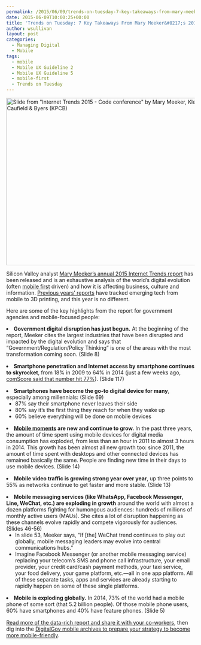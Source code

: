 ```yaml
---
permalink: /2015/06/09/trends-on-tuesday-7-key-takeaways-from-mary-meekers-2015-internet-trends-report/
date: 2015-06-09T10:00:25+00:00
title: 'Trends on Tuesday: 7 Key Takeaways From Mary Meeker&#8217;s 2015 Internet Trends Report'
author: wsullivan
layout: post
categories:
  - Managing Digital
  - Mobile
tags:
  - mobile
  - Mobile UX Guideline 2
  - Mobile UX Guideline 5
  - mobile-first
  - Trends on Tuesday
---
```


[<img class="aligncenter wp-image-279012 size-full" src="https://s3.amazonaws.com/sitesusa/wp-content/uploads/sites/212/2015/06/600-x-447-Government-Just-Beginning.jpg" alt="Slide from &quot;Internet Trends 2015 - Code conference&quot; by Mary Meeker, Kleiner Perkins Caufield & Byers (KPCB)" width="600" height="447" />](https://s3.amazonaws.com/sitesusa/wp-content/uploads/sites/212/2015/06/Government-Just-Beginning.jpg)

Silicon Valley analyst [Mary Meeker’s annual 2015 Internet Trends report](http://www.kpcb.com/internet-trends) has been released and is an exhaustive analysis of the world’s digital evolution (often [mobile first](https://www.digitalgov.gov/2013/09/30/mobile-first/) driven) and how it is affecting business, culture and information. [Previous years&#8217; reports](https://www.digitalgov.gov/2014/06/03/trends-on-tuesday-mary-meekers-2014-internet-trends/) have tracked emerging tech from mobile to 3D printing, and this year is no different.

Here are some of the key highlights from the report for government agencies and mobile-focused people:

<li style="margin-bottom: 15px">
  <strong>Government digital disruption has just begun.</strong> At the beginning of the report, Meeker cites the largest industries that have been disrupted and impacted by the digital evolution and says that “Government/Regulation/Policy Thinking” is one of the areas with the most transformation coming soon. (Slide 8)
</li>
<li style="margin-bottom: 15px">
  <strong>Smartphone penetration and Internet access by smartphone continues to skyrocket</strong>, from 18% in 2009 to 64% in 2014 (just a few weeks ago, <a href="https://www.digitalgov.gov/2015/05/26/trends-on-tuesday-186-3-million-people-own-smartphones-in-the-u-s/">comScore said that number hit 77%</a>). (Slide 117)
</li>
<li style="margin-bottom: 15px">
  <strong>Smartphones have become the go-to digital device for many</strong>, especially among millennials: (Slide 69) <ul>
    <li>
      87% say their smartphone never leaves their side
    </li>
    <li>
      80% say it’s the first thing they reach for when they wake up
    </li>
    <li>
      60% believe everything will be done on mobile devices
    </li>
  </ul>
</li>

<li style="margin-bottom: 15px">
  <strong><a href="https://www.digitalgov.gov/2015/06/01/finding-the-best-mobile-moment-is-the-first-stepping-stone-to-anytime-anywhere-government/">Mobile moments</a> are new and continue to grow.</strong> In the past three years, the amount of time spent using mobile devices for digital media consumption has exploded, from less than an hour in 2011 to almost 3 hours in 2014. This growth has been almost all new growth too: since 2011, the amount of time spent with desktops and other connected devices has remained basically the same. People are finding new time in their days to use mobile devices. (Slide 14)
</li>
<li style="margin-bottom: 15px">
  <strong>Mobile video traffic is growing strong year over year</strong>, up three points to 55% as networks continue to get faster and more stable. (Slide 13)
</li>
<li style="margin-bottom: 15px">
  <strong>Mobile messaging services (like WhatsApp, Facebook Messenger, Line, WeChat, etc.) are exploding in growth</strong> around the world with almost a dozen platforms fighting for humongous audiences: hundreds of millions of monthly active users (MAUs). She cites a lot of disruption happening as these channels evolve rapidly and compete vigorously for audiences. (Slides 46-56) <ul>
    <li>
      In slide 53, Meeker says, “If [the] WeChat trend continues to play out globally, mobile messaging leaders may evolve into central communications hubs.”
    </li>
    <li>
      Imagine Facebook Messenger (or another mobile messaging service) replacing your telecom’s SMS and phone call infrastructure, your email provider, your credit card/cash payment methods, your taxi service, your food delivery, your game platform, etc.—all in one app platform. All of these separate tasks, apps and services are already starting to rapidly happen on some of these single platforms.
    </li>
  </ul>
</li>

<li style="margin-bottom: 15px">
  <strong>Mobile is exploding globally.</strong> In 2014, 73% of the world had a mobile phone of some sort (that 5.2 billion people). Of those mobile phone users, 60% have smartphones and 40% have feature phones. (Slide 5)
</li>

[Read more of the data-rich report and share it with your co-workers](http://www.kpcb.com/internet-trends), then dig into the [DigitalGov mobile archives to prepare your strategy to become more mobile-friendly](https://www.digitalgov.gov/category/mobile/).

&nbsp;